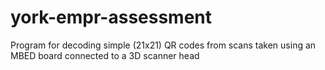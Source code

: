 # york-empr-assessment
Program for decoding simple (21x21) QR codes from scans taken using an MBED board connected to a 3D scanner head
